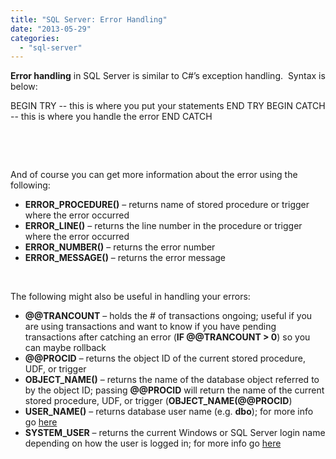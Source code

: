```yaml
---
title: "SQL Server: Error Handling"
date: "2013-05-29"
categories: 
  - "sql-server"
---
```


**Error handling** in SQL Server is similar to C#’s exception handling.  Syntax is below:

BEGIN TRY
    \-- this is where you put your statements
END TRY
BEGIN CATCH
    \-- this is where you handle the error
END CATCH

 

 

And of course you can get more information about the error using the following:

- **ERROR\_PROCEDURE()** – returns name of stored procedure or trigger where the error occurred
- **ERROR\_LINE()** – returns the line number in the procedure or trigger where the error occurred
- **ERROR\_NUMBER()** – returns the error number
- **ERROR\_MESSAGE()** – returns the error message

 

The following might also be useful in handling your errors:

- **@@TRANCOUNT** – holds the # of transactions ongoing; useful if you are using transactions and want to know if you have pending transactions after catching an error (**IF @@TRANCOUNT > 0**) so you can maybe rollback
- **@@PROCID** – returns the object ID of the current stored procedure, UDF, or trigger
- **OBJECT\_NAME()** – returns the name of the database object referred to by the object ID; passing **@@PROCID** will return the name of the current stored procedure, UDF, or trigger (**OBJECT\_NAME(@@PROCID**)
- **USER\_NAME()** – returns database user name (e.g. **dbo**); for more info go [here](http://msdn.microsoft.com/en-us/library/ms188014(v=sql.110).aspx)
- **SYSTEM\_USER** – returns the current Windows or SQL Server login name depending on how the user is logged in; for more info go [here](http://msdn.microsoft.com/en-us/library/ms179930(v=sql.110).aspx)
